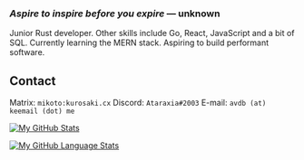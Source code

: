 ### _Aspire to inspire before you expire_ — unknown

Junior Rust developer. Other skills include Go, React, JavaScript and a bit of SQL. Currently learning the MERN stack. Aspiring to build performant software.

## Contact

Matrix: `mikoto:kurosaki.cx`
Discord: `Ataraxia#2003`
E-mail: `avdb (at) keemail (dot) me`


[![My GitHub Stats](https://github-readme-stats.vercel.app/api/?username=avdb13&count_private=true&theme=tokyonight&showicons=true)]()

[![My GitHub Language Stats](https://github-readme-stats.vercel.app/api/top-langs/?username=avdb13&langs_count=5&theme=tokyonight)]()

